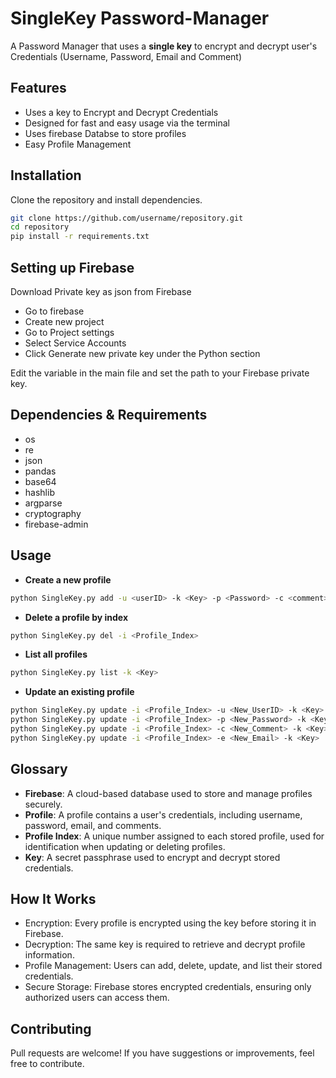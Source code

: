# SingleKey Password-Manager

A Password Manager that uses a **single key** to encrypt and decrypt user's Credentials (Username, Password, Email and Comment)

## Features
- Uses a key to Encrypt and Decrypt  Credentials
- Designed for fast and easy usage via the terminal
- Uses firebase Databse to store profiles
- Easy Profile Management

## Installation
Clone the repository and install dependencies.

```sh
git clone https://github.com/username/repository.git
cd repository
pip install -r requirements.txt

```
## Setting up Firebase 

Download Private key as json from Firebase
- Go to firebase
- Create new project
- Go to Project settings
- Select Service Accounts 
- Click Generate new private key under the Python section

Edit the <cred> variable in the main file and set the path to your Firebase private key.

## Dependencies & Requirements
- os
- re
- json
- pandas
- base64
- hashlib
- argparse
- cryptography
- firebase-admin


## Usage
- **Create a new profile**

```sh
python SingleKey.py add -u <userID> -k <Key> -p <Password> -c <comment> -e <Email> 
```
- **Delete a profile by index**
```sh
python SingleKey.py del -i <Profile_Index>
```
- **List all profiles**
```sh
python SingleKey.py list -k <Key>
```

- **Update an existing profile**
```sh
python SingleKey.py update -i <Profile_Index> -u <New_UserID> -k <Key>
python SingleKey.py update -i <Profile_Index> -p <New_Password> -k <Key>
python SingleKey.py update -i <Profile_Index> -c <New_Comment> -k <Key>
python SingleKey.py update -i <Profile_Index> -e <New_Email> -k <Key>

```

## Glossary

- **Firebase**: A cloud-based database used to store and manage profiles securely.
- **Profile**: A profile contains a user's credentials, including username, password, email, and comments.
- **Profile Index**: A unique number assigned to each stored profile, used for identification when updating or deleting profiles.
- **Key**: A secret passphrase used to encrypt and decrypt stored credentials.


## How It Works

- Encryption: Every profile is encrypted using the key before storing it in Firebase.
- Decryption: The same key is required to retrieve and decrypt profile information.
- Profile Management: Users can add, delete, update, and list their stored credentials.
- Secure Storage: Firebase stores encrypted credentials, ensuring only authorized users can access them.

## Contributing
Pull requests are welcome! If you have suggestions or improvements, feel free to contribute.